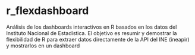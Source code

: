 # r_flexdashboard
Análisis de los dashboards interactivos en R basados en los datos del Instituto Nacional de Estadística. El objetivo es resumir y demostrar la flexibilidad de R para extraer datos directamente de la API del INE (ineapir) y mostrarlos en un dashboard
